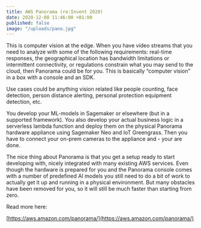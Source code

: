 ```yaml
---
title: AWS Panorama (re:Invent 2020)
date: 2020-12-08 11:46:00 +01:00
published: false
image: "/uploads/pano.jpg"
---
```


This is computer vision at the edge. When you have video streams that you need to analyze with some of the following requirements: real-time responses, the geographical location has bandwidth limitations or intermittent connectivity, or regulations constrain what you may send to the cloud, then Panorama could be for you. This is basically “computer vision” in a box with a console and an SDK. 

Use cases could be anything vision related like people counting, face detection, person distance alerting, personal protection equipment detection, etc. 

You develop your ML-models in Sagemaker or elsewhere (but in a supported framework). You also develop your actual business logic in a serverless lambda function and deploy them on the physical Panorama hardware appliance using Sagemaker Neo and IoT Greengrass. Then you have to connect your on-prem cameras to the appliance and - your are done.

The nice thing about Panorama is that you get a setup ready to start developing with, nicely integrated with many existing AWS services. Even though the hardware is prepared for you and the Panorama console comes with a number of predefined AI models you still need to do a bit of work to actually get it up and running in a physical environment. But many obstacles have been removed for you, so it will still be much faster than starting from zero.


Read more here:

[https://aws.amazon.com/panorama/](https://aws.amazon.com/panorama/)

